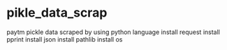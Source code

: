 # pikle_data_scrap
paytm pickle data scraped by using python language
install request
install pprint
install json
install pathlib
install os

